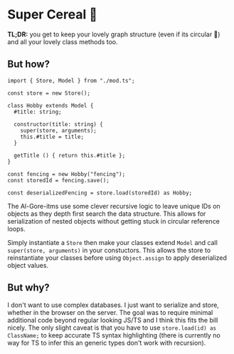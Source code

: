 # Super Cereal 🥣

**TL;DR:** you get to keep your lovely graph structure (even if its circular 🤯) and all your lovely class methods too.

## But how?

```
import { Store, Model } from "./mod.ts";

const store = new Store();

class Hobby extends Model {
  #title: string;
  
  constructor(title: string) {
    super(store, arguments);
    this.#title = title;
  }

  getTitle () { return this.#title };
}

const fencing = new Hobby("fencing");
const storedId = fencing.save();

const deserializedFencing = store.load(storedId) as Hobby;
```

The Al-Gore-itms use some clever recursive logic to leave unique IDs on objects as they depth first search the data structure. This allows for serialization of nested objects without getting stuck in circular reference loops.

Simply instantiate a `Store` then make your classes extend `Model` and call `super(store, arguments)` in your constuctors. This allows the store to reinstantiate your classes before  using `Object.assign` to apply deserialized object values.

## But why?

I don't want to use complex databases. I just want to serialize and store, whether in the browser on the server. The goal was to require minimal additional code beyond regular looking JS/TS and I think this fits the bill nicely. The only slight caveat is that you have to use `store.load(id) as ClassName;` to keep accurate TS syntax highlighting (there is currently no way for TS to infer this an generic types don't work with recursion).


